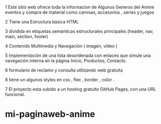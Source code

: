 1 Este sitió  web ofrece toda la informacion de Algunos Generos del Anime eventos y compra de material como camisas, accesorios , series y juegos 

2 Tiene una Estructura básica HTML

3 dividida en etiquetas semánticas estructurales principales 
(header, nav, main, section, footer)

4 Contenido Multimedia y Navegación  ( imagen, vídeo )

5 Implementación de una lista desordenada  con enlaces 
que simule una navegación interna en la página Inicio, 
Productos, Contacto.

6 formulario de reclamo y consulta utilizando web gratuita

8 tiene un algunos styles en css , flex , border , color . 

7 El proyecto esta subido a un hosting 
gratuito GitHub Pages, con una URL 
funcional.
# mi-paginaweb-anime

